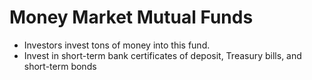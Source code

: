 # Money Market Mutual Funds
- Investors invest tons of money into this fund.
- Invest in short-term bank certificates of deposit, Treasury bills, and short-term bonds



